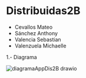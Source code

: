 # Distribuidas2B

- Cevallos Mateo
- Sánchez Anthony
- Valencia Sebastian
- Valenzuela Michaelle

1.- Diagrama

![diagramaAppDis2B drawio](https://user-images.githubusercontent.com/66786471/188745934-9c6242df-3d7b-4ffe-959e-65a64c9155dd.png)
